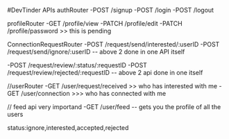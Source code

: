 #DevTinder APIs
authRouter
-POST /signup
-POST /login
-POST /logout

profileRouter
-GET /profile/view
-PATCH /profile/edit
-PATCH /profile/password >> this is pending

ConnectionRequestRouter
-POST /request/send/interested/:userID
-POST /request/send/ignore/:userID
-- above 2 done in one API itself

-POST /request/review/:status/:requestID
-POST /request/review/rejected/:requestID
-- above 2 api done in one itself

//userRouter
-GET /user/request/received >> who has interested with me
-GET /user/connection >>> who has connected with me

// feed api very importand
-GET /user/feed -- gets you the profile of all the users

status:ignore,interested,accepted,rejected
